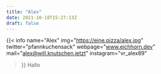 ```yaml
---
title: "Alex"
date: 2021-10-18T15:27:13Z
draft: false
---
```

{{< info 
name="Alex" 
img="https://eine.pizza/alex.jpg"
twitter="pfannkuchensack"
webpage="www.eichhorn.dev"
mail="alex@will.knutschen.jetzt"
instagram="vr_alex89"
>}}
Hallo